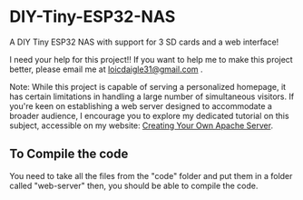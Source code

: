 # DIY-Tiny-ESP32-NAS
A DIY Tiny ESP32 NAS with support for 3 SD cards and a web interface!
 
  
  I need your help for this project!!  If you want to help me to make this project better, please email me at loicdaigle31@gmail.com .


Note: While this project is capable of serving a personalized homepage, it has certain limitations in handling a large number of simultaneous visitors. If you're keen on establishing a web server designed to accommodate a broader audience, I encourage you to explore my dedicated tutorial on this subject, accessible on my website: [Creating Your Own Apache Server](https://theyoungmaker.dev/pages/tutorials/Make_a_server/).



## To Compile the code
You need to take all the files from the "code" folder and put them in a folder called "web-server" then, you should be able to compile the code.
